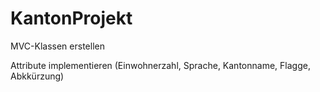 # KantonProjekt

MVC-Klassen erstellen

Attribute implementieren (Einwohnerzahl, Sprache, Kantonname, Flagge, Abkkürzung)

